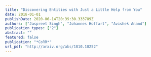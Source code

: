 ```yaml
---
title: "Discovering Entities with Just a Little Help from You"
date: 2018-01-01
publishDate: 2020-06-14T20:39:30.333789Z
authors: ["Jaspreet Singh", "Johannes Hoffart", "Avishek Anand"]
publication_types: ["2"]
abstract: ""
featured: false
publication: "*CoRR*"
url_pdf: "http://arxiv.org/abs/1810.10252"
---
```


